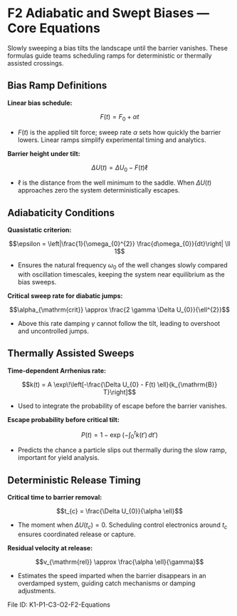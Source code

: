 # F2 Adiabatic and Swept Biases — Core Equations

Slowly sweeping a bias tilts the landscape until the barrier vanishes. These formulas guide teams scheduling ramps for deterministic or thermally assisted crossings.

## Bias Ramp Definitions
**Linear bias schedule:**

$$F(t) = F_{0} + \alpha t$$

- $F(t)$ is the applied tilt force; sweep rate $\alpha$ sets how quickly the barrier lowers. Linear ramps simplify experimental timing and analytics.

**Barrier height under tilt:**

$$\Delta U(t) = \Delta U_{0} - F(t) \ell$$

- $\ell$ is the distance from the well minimum to the saddle. When $\Delta U(t)$ approaches zero the system deterministically escapes.

## Adiabaticity Conditions
**Quasistatic criterion:**

$$\epsilon = \left|\frac{1}{\omega_{0}^{2}} \frac{d\omega_{0}}{dt}\right| \ll 1$$

- Ensures the natural frequency $\omega_{0}$ of the well changes slowly compared with oscillation timescales, keeping the system near equilibrium as the bias sweeps.

**Critical sweep rate for diabatic jumps:**

$$\alpha_{\mathrm{crit}} \approx \frac{2 \gamma \Delta U_{0}}{\ell^{2}}$$

- Above this rate damping $\gamma$ cannot follow the tilt, leading to overshoot and uncontrolled jumps.

## Thermally Assisted Sweeps
**Time-dependent Arrhenius rate:**

$$k(t) = A \exp\!\left[-\frac{\Delta U_{0} - F(t) \ell}{k_{\mathrm{B}} T}\right]$$

- Used to integrate the probability of escape before the barrier vanishes.

**Escape probability before critical tilt:**

$$P(t) = 1 - \exp\!\left(- \int_{0}^{t} k(t') \, dt' \right)$$

- Predicts the chance a particle slips out thermally during the slow ramp, important for yield analysis.

## Deterministic Release Timing
**Critical time to barrier removal:**

$$t_{c} = \frac{\Delta U_{0}}{\alpha \ell}$$

- The moment when $\Delta U(t_{c}) = 0$. Scheduling control electronics around $t_{c}$ ensures coordinated release or capture.

**Residual velocity at release:**

$$v_{\mathrm{rel}} \approx \frac{\alpha \ell}{\gamma}$$

- Estimates the speed imparted when the barrier disappears in an overdamped system, guiding catch mechanisms or damping adjustments.

File ID: K1-P1-C3-O2-F2-Equations
